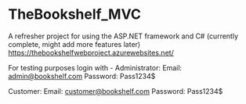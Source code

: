 # TheBookshelf_MVC
A refresher project for using the ASP.NET framework and C# (currently complete, might add more features later)
https://thebookshelfwebproject.azurewebsites.net/

For testing purposes login with -
Administrator:
Email: admin@bookshelf.com
Password: Pass1234$

Customer:
Email: customer@bookshelf.com
Password: Pass1234$
